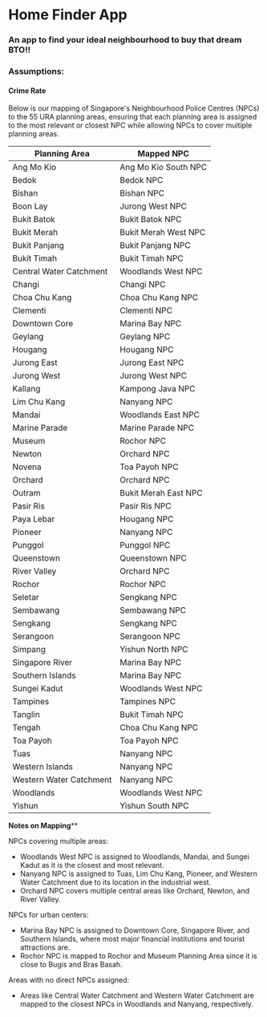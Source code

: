 # Home Finder App
### An app to find your ideal neighbourhood to buy that dream BTO!!



### Assumptions:

#### Crime Rate
Below is our mapping of Singapore's Neighbourhood Police Centres (NPCs) to the 55 URA planning areas, ensuring that each planning area is assigned to the most relevant or closest NPC while allowing NPCs to cover multiple planning areas. 

| **Planning Area**       | **Mapped NPC**       |
| ----------------------- | -------------------- |
| Ang Mo Kio              | Ang Mo Kio South NPC |
| Bedok                   | Bedok NPC            |
| Bishan                  | Bishan NPC           |
| Boon Lay                | Jurong West NPC      |
| Bukit Batok             | Bukit Batok NPC      |
| Bukit Merah             | Bukit Merah West NPC |
| Bukit Panjang           | Bukit Panjang NPC    |
| Bukit Timah             | Bukit Timah NPC      |
| Central Water Catchment | Woodlands West NPC   |
| Changi                  | Changi NPC           |
| Choa Chu Kang           | Choa Chu Kang NPC    |
| Clementi                | Clementi NPC         |
| Downtown Core           | Marina Bay NPC       |
| Geylang                 | Geylang NPC          |
| Hougang                 | Hougang NPC          |
| Jurong East             | Jurong East NPC      |
| Jurong West             | Jurong West NPC      |
| Kallang                 | Kampong Java NPC     |
| Lim Chu Kang            | Nanyang NPC          |
| Mandai                  | Woodlands East NPC   |
| Marine Parade           | Marine Parade NPC    |
| Museum                  | Rochor NPC           |
| Newton                  | Orchard NPC          |
| Novena                  | Toa Payoh NPC        |
| Orchard                 | Orchard NPC          |
| Outram                  | Bukit Merah East NPC |
| Pasir Ris               | Pasir Ris NPC        |
| Paya Lebar              | Hougang NPC          |
| Pioneer                 | Nanyang NPC          |
| Punggol                 | Punggol NPC          |
| Queenstown              | Queenstown NPC       |
| River Valley            | Orchard NPC          |
| Rochor                  | Rochor NPC           |
| Seletar                 | Sengkang NPC         |
| Sembawang               | Sembawang NPC        |
| Sengkang                | Sengkang NPC         |
| Serangoon               | Serangoon NPC        |
| Simpang                 | Yishun North NPC     |
| Singapore River         | Marina Bay NPC       |
| Southern Islands        | Marina Bay NPC       |
| Sungei Kadut            | Woodlands West NPC   |
| Tampines                | Tampines NPC         |
| Tanglin                 | Bukit Timah NPC      |
| Tengah                  | Choa Chu Kang NPC    |
| Toa Payoh               | Toa Payoh NPC        |
| Tuas                    | Nanyang NPC          |
| Western Islands         | Nanyang NPC          |
| Western Water Catchment | Nanyang NPC          |
| Woodlands               | Woodlands West NPC   |
| Yishun                  | Yishun South NPC     |

**Notes on Mapping****

NPCs covering multiple areas:

- Woodlands West NPC is assigned to Woodlands, Mandai, and Sungei Kadut as it is the closest and most relevant.
- Nanyang NPC is assigned to Tuas, Lim Chu Kang, Pioneer, and Western Water Catchment due to its location in the industrial west.
- Orchard NPC covers multiple central areas like Orchard, Newton, and River Valley.

NPCs for urban centers:

- Marina Bay NPC is assigned to Downtown Core, Singapore River, and Southern Islands, where most major financial institutions and tourist attractions are.
- Rochor NPC is mapped to Rochor and Museum Planning Area since it is close to Bugis and Bras Basah.

Areas with no direct NPCs assigned:

- Areas like Central Water Catchment and Western Water Catchment are mapped to the closest NPCs in Woodlands and Nanyang, respectively.


